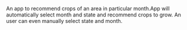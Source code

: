 An app to recommend crops of an area in particular month.App will automatically select month and state and recommend crops to grow. An user can even manually select state and month.
